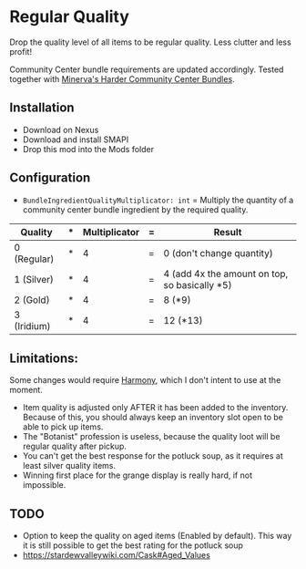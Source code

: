 ﻿# Regular Quality

Drop the quality level of all items to be regular quality. Less clutter and less profit!

Community Center bundle requirements are updated accordingly. Tested together with [Minerva's Harder Community Center Bundles](https://www.nexusmods.com/stardewvalley/mods/3444).

## Installation
- Download on Nexus
- Download and install SMAPI
- Drop this mod into the Mods folder

## Configuration
- `BundleIngredientQualityMultiplicator: int` = Multiply the quantity of a community center bundle ingredient by the required quality.

Quality     | * | Multiplicator | = | Result
----------- | - | ------------- | - | ------
0 (Regular) | * | 4             | = | 0 (don't change quantity)
1 (Silver)  | * | 4             | = | 4 (add 4x the amount on top, so basically *5)
2 (Gold)    | * | 4             | = | 8 (*9)
3 (Iridium) | * | 4             | = | 12 (*13)

## Limitations:

Some changes would require [Harmony](https://stardewvalleywiki.com/Modding:Modder_Guide/APIs/Harmony), which I don't intent to use at the moment.

- Item quality is adjusted only AFTER it has been added to the inventory. Because of this, you should always keep an inventory slot open to be able to pick up items.
- The "Botanist" profession is useless, because the quality loot will be regular quality after pickup.
- You can't get the best response for the potluck soup, as it requires at least silver quality items.
- Winning first place for the grange display is really hard, if not impossible. 

## TODO
- Option to keep the quality on aged items (Enabled by default). This way it is still possible to get the best rating for the potluck soup
- https://stardewvalleywiki.com/Cask#Aged_Values